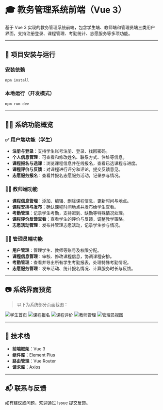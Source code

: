 # 🎓 教务管理系统前端（Vue 3）

基于 Vue 3 实现的教务管理系统前端，包含学生端、教师端和管理员端三类用户界面，支持注册登录、课程管理、考勤统计、志愿服务等多项功能。

---

## 🔧 项目安装与运行

### 安装依赖

```bash
npm install
````

### 本地运行（开发模式）

```bash
npm run dev
```

---

## 🧑‍💻 系统功能概览

### ✅ 用户端功能（学生）

* **注册与登录**：支持学生账号注册、登录、找回密码。
* **个人信息管理**：可查看和修改姓名、联系方式、住址等信息。
* **课程报名与选课**：浏览课程信息并在线报名，查看已选课程与进度。
* **课程评价与反馈**：对课程进行评分和评论，提交反馈意见。
* **志愿服务报名**：查看并报名志愿服务活动，记录参与情况。

### 🧑‍🏫 教师端功能

* **课程信息管理**：添加、编辑、删除课程信息，更新时间与地点。
* **课程安排与发布**：确认课程时间地点并发布给学生查看。
* **考勤管理**：记录学生考勤，支持迟到、缺勤等特殊情况处理。
* **课程评价反馈查看**：查看学生的评价与反馈，调整教学策略。
* **志愿活动管理**：发布并管理志愿活动，记录学生参与情况。

### 👨‍💼 管理员端功能

* **用户管理**：管理学生、教师等账号及权限分配。
* **课程信息管理**：审核、修改课程信息，协调课程安排。
* **考勤管理**：查看并导出所有学生考勤报表，处理特殊考勤情况。
* **志愿服务管理**：发布活动、统计报名情况、计算服务时长与反馈。

---

## 📷 系统界面预览

> 以下为系统部分页面截图：

![学生首页](https://github.com/user-attachments/assets/e54b51ac-3263-4ac4-8ee5-5e432fc838f8)
![课程报名](https://github.com/user-attachments/assets/55fc4076-5717-4a2a-b2cb-f3a30f42f04a)
![课程评价](https://github.com/user-attachments/assets/d946d5ec-ad4c-4c3d-8b89-f487f22c07a7)
![教师管理](https://github.com/user-attachments/assets/97e0d044-7591-4656-a8f4-8a8d7ad71419)
![管理员视图](https://github.com/user-attachments/assets/cb317dd6-1659-4fb9-b268-f7267c5d5094)

---

## 📁 技术栈

* **前端框架**：Vue 3
* **组件库**：Element Plus
* **路由管理**：Vue Router
* **请求库**：Axios

---

## 📬 联系与反馈

如有建议或问题，欢迎通过 Issue 提交反馈。

